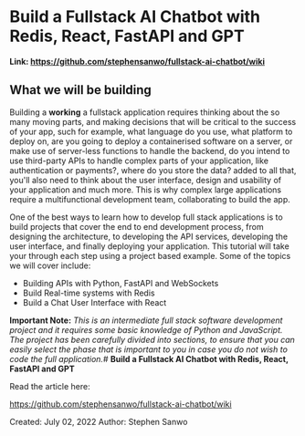 # Build a Fullstack AI Chatbot with Redis, React, FastAPI and GPT

**Link: https://github.com/stephensanwo/fullstack-ai-chatbot/wiki**

## What we will be building

Building a **working** a fullstack application requires thinking about the so many moving parts, and making decisions that will be critical to the success of your app, such for example, what language do you use, what platform to deploy on, are you going to deploy a containerised software on a server, or make use of server-less functions to handle the backend, do you intend to use third-party APIs to handle complex parts of your application, like authentication or payments?, where do you store the data? added to all that, you'll also need to think about the user interface, design and usability of your application and much more. This is why complex large applications require a multifunctional development team, collaborating to build the app.

One of the best ways to learn how to develop full stack applications is to build projects that cover the end to end development process, from designing the architecture, to developing the API services, developing the user interface, and finally deploying your application. This tutorial will take your through each step using a project based example.
Some of the topics we will cover include:

- Building APIs with Python, FastAPI and WebSockets
- Build Real-time systems with Redis
- Build a Chat User Interface with React

**Important Note:**
_This is an intermediate full stack software development project and it requires some basic knowledge of Python and JavaScript. The project has been carefully divided into sections, to ensure that you can easily select the phase that is important to you in case you do not wish to code the full application._# **Build a Fullstack AI Chatbot with Redis, React, FastAPI and GPT**

Read the article here:

https://github.com/stephensanwo/fullstack-ai-chatbot/wiki

Created: July 02, 2022
Author: Stephen Sanwo
